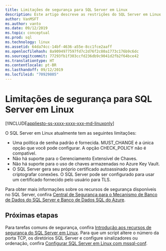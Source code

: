 ```yaml
---
title: Limitações de segurança para SQL Server em Linux
description: Este artigo descreve as restrições do SQL Server em Linux.
author: VanMSFT
ms.author: vanto
ms.date: 09/12/2019
ms.topic: conceptual
ms.prod: sql
ms.technology: linux
ms.assetid: 64da74cc-14bf-4636-a55e-8cc1fce2aaff
ms.openlocfilehash: 8a9094977597fd7c2d76f2c80a1773c176b9c6dc
ms.sourcegitcommit: 77293fb1f303ccfd236db9c9041d2fb2f64bce42
ms.translationtype: HT
ms.contentlocale: pt-BR
ms.lasthandoff: 09/12/2019
ms.locfileid: "70929805"
---
```

# <a name="security-limitations-for-sql-server-on-linux"></a>Limitações de segurança para SQL Server em Linux

[!INCLUDE[appliesto-ss-xxxx-xxxx-xxx-md-linuxonly](../includes/appliesto-ss-xxxx-xxxx-xxx-md-linuxonly.md)]

O SQL Server em Linux atualmente tem as seguintes limitações:

* Uma política de senha padrão é fornecida. MUST_CHANGE é a única opção que você pode configurar. A opção CHECK_POLICY não é compatível.
* Não há suporte para o Gerenciamento Extensível de Chaves. 
* Não há suporte para o uso de chaves armazenadas no Azure Key Vault.
* O SQL Server gera seu próprio certificado autoassinado para criptografar conexões. O SQL Server pode ser configurado para usar um certificado fornecido pelo usuário para TLS. 

Para obter mais informações sobre os recursos de segurança disponíveis no SQL Server, confira [Central de Segurança para o Mecanismo de Banco de Dados do SQL Server e Banco de Dados SQL do Azure](../relational-databases/security/security-center-for-sql-server-database-engine-and-azure-sql-database.md).

## <a name="next-steps"></a>Próximas etapas

Para tarefas comuns de segurança, confira [Introdução aos recursos de segurança do SQL Server em Linux](sql-server-linux-security-get-started.md). Para que um script altere o número da porta TCP, os diretórios SQL Server e configure sinalizadores ou ordenação, confira [Configurar SQL Server em Linux com mssql-conf](sql-server-linux-configure-mssql-conf.md).
